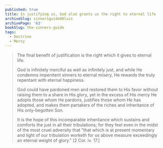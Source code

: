 ```yaml
---
published: true
title: In justifying us, God also grants us the right to eternal life
archiveSlug: sinnersguide00luis
archivePage: '63'
bookSlug: the-sinners-guide
tags:
  - Doctrine
  - Mercy
---
```


> The final benefit of justification is the right which it gives to eternal life.
>
> God is infinitely merciful as well as infinitely just, and while He condemns impenitent sinners to eternal misery, He rewards the truly repentant with eternal happiness.
>
> God could have pardoned men and restored them to His favor without raising them to a share in His glory, yet in the excess of His mercy He adopts those whom He pardons, justifies those whom He has adopted, and makes them partakers of the riches and inheritance of His only-begotten Son.
>
> It is the hope of this incomparable inheritance which sustains and comforts the just in all their tribulations; for they feel even in the midst of the most cruel adversity that "that which is at present momentary and light of our tribulation worketh for us above measure exceedingly an eternal weight of glory." [2 Cor. iv. 17.]
